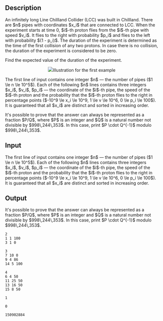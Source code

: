 ## Description

<div><p>An infinitely long Line Chillland Collider (LCC) was built in Chillland. There are $n$ pipes with coordinates $x_i$ that are connected to LCC. When the experiment starts at time 0, $i$-th proton flies from the $i$-th pipe with speed $v_i$. It flies to the right with probability $p_i$ and flies to the left with probability $(1 - p_i)$. The <span class="tex-font-style-it">duration of the experiment</span> is determined as the time of the first collision of any two protons. In case there is no collision, the duration of the experiment is considered to be zero.</p><p>Find the expected value of the duration of the experiment.</p><center><img class="tex-graphics" src="file://KF5p1TO5.png" style="max-width: 100.0%;max-height: 100.0%;">Illustration for the first example</center></div><div class="input-specification"><p>The first line of input contains one integer $n$&nbsp;— the number of pipes ($1 \le n \le 10^5$). Each of the following $n$ lines contains three integers $x_i$, $v_i$, $p_i$&nbsp;— the coordinate of the $i$-th pipe, the speed of the $i$-th proton and the probability that the $i$-th proton flies to the right in percentage points ($-10^9 \le x_i \le 10^9, 1 \le v \le 10^6, 0 \le p_i \le 100$). It is guaranteed that all $x_i$ are distinct and sorted in increasing order.</p></div><div class="output-specification"><p>It's possible to prove that the answer can always be represented as a fraction $P/Q$, where $P$ is an integer and $Q$ is a natural number not divisible by $998\,244\,353$. In this case, print $P \cdot Q^{-1}$ modulo $998\,244\,353$.</p></div>

## Input

<p>The first line of input contains one integer $n$&nbsp;— the number of pipes ($1 \le n \le 10^5$). Each of the following $n$ lines contains three integers $x_i$, $v_i$, $p_i$&nbsp;— the coordinate of the $i$-th pipe, the speed of the $i$-th proton and the probability that the $i$-th proton flies to the right in percentage points ($-10^9 \le x_i \le 10^9, 1 \le v \le 10^6, 0 \le p_i \le 100$). It is guaranteed that all $x_i$ are distinct and sorted in increasing order.</p>

## Output

<p>It's possible to prove that the answer can always be represented as a fraction $P/Q$, where $P$ is an integer and $Q$ is a natural number not divisible by $998\,244\,353$. In this case, print $P \cdot Q^{-1}$ modulo $998\,244\,353$.</p>





```input1
2
1 1 100
3 1 0
```




```input2
3
7 10 0
9 4 86
14 5 100
```




```input3
4
6 4 50
11 25 50
13 16 50
15 8 50
```




```output1
1
```




```output2
0
```




```output3
150902884
```


